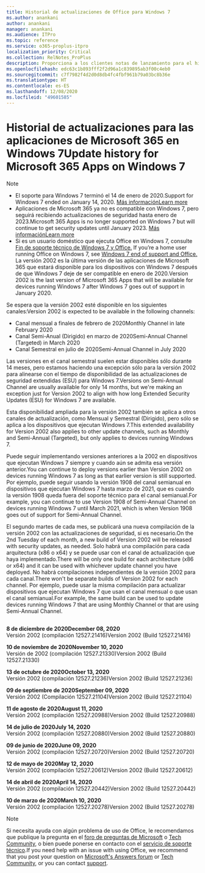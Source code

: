 ```yaml
---
title: Historial de actualizaciones de Office para Windows 7
ms.author: anankani
author: anankani
manager: anankani
ms.audience: ITPro
ms.topic: reference
ms.service: o365-proplus-itpro
localization_priority: Critical
ms.collection: RelNotes_ProPlus
description: Proporciona a los clientes notas de lanzamiento para el historial de actualizaciones de las aplicaciones de Microsoft 365 para Windows 7
ms.openlocfilehash: edc63c1b893fff2f2d96a1c839895ab3f00c4eb0
ms.sourcegitcommit: c7f7982f4d2d0d8db4fc4fbf961b79a03bc8b36e
ms.translationtype: HT
ms.contentlocale: es-ES
ms.lasthandoff: 12/08/2020
ms.locfileid: "49601585"
---
```

# <a name="update-history-for-microsoft-365-apps-on-windows-7"></a><span data-ttu-id="6e76e-103">Historial de actualizaciones para las aplicaciones de Microsoft 365 en Windows 7</span><span class="sxs-lookup"><span data-stu-id="6e76e-103">Update history for Microsoft 365 Apps on Windows 7</span></span> 

 > [!NOTE]
>
>- <span data-ttu-id="6e76e-104">El soporte para Windows 7 terminó el 14 de enero de 2020.</span><span class="sxs-lookup"><span data-stu-id="6e76e-104">Support for Windows 7 ended on January 14, 2020.</span></span> [<span data-ttu-id="6e76e-105">Más información</span><span class="sxs-lookup"><span data-stu-id="6e76e-105">Learn more</span></span>](https://www.microsoft.com/microsoft-365/windows/end-of-windows-7-support?rtc=1)
>- <span data-ttu-id="6e76e-106">Aplicaciones de Microsoft 365 ya no es compatible con Windows 7, pero seguirá recibiendo actualizaciones de seguridad hasta enero de 2023.</span><span class="sxs-lookup"><span data-stu-id="6e76e-106">Microsoft 365 Apps is no longer supported on Windows 7 but will continue to get security updates until January 2023.</span></span> [<span data-ttu-id="6e76e-107">Más información</span><span class="sxs-lookup"><span data-stu-id="6e76e-107">Learn more</span></span>](https://docs.microsoft.com/DeployOffice/windows-7-support)
>- <span data-ttu-id="6e76e-108">Si es un usuario doméstico que ejecuta Office en Windows 7, consulte [Fin de soporte técnico de Windows 7 y Office.](https://support.office.com/en-us/article/windows-7-end-of-support-and-office-78f20fab-b57b-44d7-8368-06a8493f3cb9?ui=en-US&rs=en-US&ad=US) </span><span class="sxs-lookup"><span data-stu-id="6e76e-108">If you’re a home user running Office on Windows 7, see [Windows 7 end of support and Office.](https://support.office.com/en-us/article/windows-7-end-of-support-and-office-78f20fab-b57b-44d7-8368-06a8493f3cb9?ui=en-US&rs=en-US&ad=US)</span></span>
<span data-ttu-id="6e76e-109">La versión 2002 es la última versión de las aplicaciones de Microsoft 365 que estará disponible para los dispositivos con Windows 7 después de que Windows 7 deje de ser compatible en enero de 2020.</span><span class="sxs-lookup"><span data-stu-id="6e76e-109">Version 2002 is the last version of Microsoft 365 Apps that will be available for devices running Windows 7 after Windows 7 goes out of support in January 2020.</span></span>  

<span data-ttu-id="6e76e-110">Se espera que la versión 2002 esté disponible en los siguientes canales:</span><span class="sxs-lookup"><span data-stu-id="6e76e-110">Version 2002 is expected to be available in the following channels:</span></span>
- <span data-ttu-id="6e76e-111">Canal mensual a finales de febrero de 2020</span><span class="sxs-lookup"><span data-stu-id="6e76e-111">Monthly Channel in late February 2020</span></span>
- <span data-ttu-id="6e76e-112">Canal Semi-Anual (Dirigido) en marzo de 2020</span><span class="sxs-lookup"><span data-stu-id="6e76e-112">Semi-Annual Channel (Targeted) in March 2020</span></span>
- <span data-ttu-id="6e76e-113">Canal Semestral en julio de 2020</span><span class="sxs-lookup"><span data-stu-id="6e76e-113">Semi-Annual Channel in July 2020</span></span>

<span data-ttu-id="6e76e-114">Las versiones en el canal semestral suelen estar disponibles sólo durante 14 meses, pero estamos haciendo una excepción sólo para la versión 2002 para alinearse con el tiempo de disponibilidad de las actualizaciones de seguridad extendidas (ESU) para Windows 7.</span><span class="sxs-lookup"><span data-stu-id="6e76e-114">Versions on Semi-Annual Channel are usually available for only 14 months, but we're making an exception just for Version 2002 to align with how long Extended Security Updates (ESU) for Windows 7 are available.</span></span>

<span data-ttu-id="6e76e-115">Esta disponibilidad ampliada para la versión 2002 también se aplica a otros canales de actualización, como Mensual y Semestral (Dirigido), pero sólo se aplica a los dispositivos que ejecutan Windows 7.</span><span class="sxs-lookup"><span data-stu-id="6e76e-115">This extended availability for Version 2002 also applies to other update channels, such as Monthly and Semi-Annual (Targeted), but only applies to devices running Windows 7.</span></span>

<span data-ttu-id="6e76e-116">Puede seguir implementando versiones anteriores a la 2002 en dispositivos que ejecutan Windows 7 siempre y cuando aún se admita esa versión anterior.</span><span class="sxs-lookup"><span data-stu-id="6e76e-116">You can continue to deploy versions earlier than Version 2002 on devices running Windows 7 as long as that earlier version is still supported.</span></span> <span data-ttu-id="6e76e-117">Por ejemplo, puede seguir usando la versión 1908 del canal semianual en dispositivos que ejecutan Windows 7 hasta marzo de 2021, que es cuando la versión 1908 queda fuera del soporte técnico para el canal semianual.</span><span class="sxs-lookup"><span data-stu-id="6e76e-117">For example, you can continue to use Version 1908 of Semi-Annual Channel on devices running Windows 7 until March 2021, which is when Version 1908 goes out of support for Semi-Annual Channel.</span></span>

<span data-ttu-id="6e76e-118">El segundo martes de cada mes, se publicará una nueva compilación de la versión 2002 con las actualizaciones de seguridad, si es necesario.</span><span class="sxs-lookup"><span data-stu-id="6e76e-118">On the 2nd Tuesday of each month, a new build of Version 2002 will be released with security updates, as needed.</span></span> <span data-ttu-id="6e76e-119">Solo habrá una compilación para cada arquitectura (x86 o x64) y se puede usar con el canal de actualización que haya implementado.</span><span class="sxs-lookup"><span data-stu-id="6e76e-119">There will be only one build for each architecture (x86 or x64) and it can be used with whichever update channel you have deployed.</span></span> <span data-ttu-id="6e76e-120">No habrá compilaciones independientes de la versión 2002 para cada canal.</span><span class="sxs-lookup"><span data-stu-id="6e76e-120">There won't be separate builds of Version 2002 for each channel.</span></span> <span data-ttu-id="6e76e-121">Por ejemplo, puede usar la misma compilación para actualizar dispositivos que ejecutan Windows 7 que usan el canal mensual o que usan el canal semianual.</span><span class="sxs-lookup"><span data-stu-id="6e76e-121">For example, the same build can be used to update devices running Windows 7 that are using Monthly Channel or that are using Semi-Annual Channel.</span></span>

##

[//]: # (NO ELIMINAR)

<span data-ttu-id="6e76e-123">**8 de diciembre de 2020**</span><span class="sxs-lookup"><span data-stu-id="6e76e-123">**December 08, 2020**</span></span><br/>
<span data-ttu-id="6e76e-124">Versión 2002 (compilación 12527.21416)</span><span class="sxs-lookup"><span data-stu-id="6e76e-124">Version 2002 (Build 12527.21416)</span></span><br/>

<span data-ttu-id="6e76e-125">**10 de noviembre de 2020**</span><span class="sxs-lookup"><span data-stu-id="6e76e-125">**November 10, 2020**</span></span><br/>
<span data-ttu-id="6e76e-126">Versión de 2002 (compilación 12527.21330)</span><span class="sxs-lookup"><span data-stu-id="6e76e-126">Version 2002 (Build 12527.21330)</span></span><br/>

<span data-ttu-id="6e76e-127">**13 de octubre de 2020**</span><span class="sxs-lookup"><span data-stu-id="6e76e-127">**October 13, 2020**</span></span><br/>
<span data-ttu-id="6e76e-128">Versión 2002 (compilación 12527.21236)</span><span class="sxs-lookup"><span data-stu-id="6e76e-128">Version 2002 (Build 12527.21236)</span></span><br/>

<span data-ttu-id="6e76e-129">**09 de septiembre de 2020**</span><span class="sxs-lookup"><span data-stu-id="6e76e-129">**September 09, 2020**</span></span><br/>
<span data-ttu-id="6e76e-130">Versión 2002 (Compilación 12527.21104)</span><span class="sxs-lookup"><span data-stu-id="6e76e-130">Version 2002 (Build 12527.21104)</span></span><br/>

<span data-ttu-id="6e76e-131">**11 de agosto de 2020**</span><span class="sxs-lookup"><span data-stu-id="6e76e-131">**August 11, 2020**</span></span><br/>
<span data-ttu-id="6e76e-132">Versión 2002 (compilación 12527.20988)</span><span class="sxs-lookup"><span data-stu-id="6e76e-132">Version 2002 (Build 12527.20988)</span></span><br/>

<span data-ttu-id="6e76e-133">**14 de julio de 2020**</span><span class="sxs-lookup"><span data-stu-id="6e76e-133">**July 14, 2020**</span></span><br/>
<span data-ttu-id="6e76e-134">Versión 2002 (compilación 12527.20880)</span><span class="sxs-lookup"><span data-stu-id="6e76e-134">Version 2002 (Build 12527.20880)</span></span><br/>

<span data-ttu-id="6e76e-135">**09 de junio de 2020**</span><span class="sxs-lookup"><span data-stu-id="6e76e-135">**June 09, 2020**</span></span><br/>
<span data-ttu-id="6e76e-136">Versión 2002 (compilación 12527.20720)</span><span class="sxs-lookup"><span data-stu-id="6e76e-136">Version 2002 (Build 12527.20720)</span></span><br/>

<span data-ttu-id="6e76e-137">**12 de mayo de 2020**</span><span class="sxs-lookup"><span data-stu-id="6e76e-137">**May 12, 2020**</span></span><br/>
<span data-ttu-id="6e76e-138">Versión 2002 (compilación 12527.20612)</span><span class="sxs-lookup"><span data-stu-id="6e76e-138">Version 2002 (Build 12527.20612)</span></span><br/>

<span data-ttu-id="6e76e-139">**14 de abril de 2020**</span><span class="sxs-lookup"><span data-stu-id="6e76e-139">**April 14, 2020**</span></span><br/>
<span data-ttu-id="6e76e-140">Versión 2002 (compilación 12527.20442)</span><span class="sxs-lookup"><span data-stu-id="6e76e-140">Version 2002 (Build 12527.20442)</span></span><br/>

<span data-ttu-id="6e76e-141">**10 de marzo de 2020**</span><span class="sxs-lookup"><span data-stu-id="6e76e-141">**March 10, 2020**</span></span><br/>
<span data-ttu-id="6e76e-142">Versión 2002 (compilación 12527.20278)</span><span class="sxs-lookup"><span data-stu-id="6e76e-142">Version 2002 (Build 12527.20278)</span></span><br/>




> [!NOTE]
> <span data-ttu-id="6e76e-143">Si necesita ayuda con algún problema de uso de Office, le recomendamos que publique la pregunta en el [foro de preguntas de Microsoft](https://answers.microsoft.com/) o [Tech Community](https://techcommunity.microsoft.com/), o bien puede ponerse en contacto con el [servicio de soporte técnico](https://support.microsoft.com/contactus).</span><span class="sxs-lookup"><span data-stu-id="6e76e-143">If you need help with an issue with using Office, we recommend that you post your question on [Microsoft's Answers forum](https://answers.microsoft.com/) or [Tech Community](https://techcommunity.microsoft.com/), or you can contact [support](https://support.microsoft.com/contactus).</span></span>
